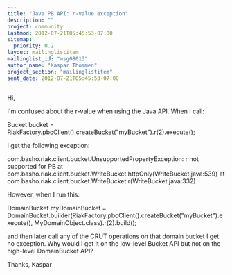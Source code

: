 ```yaml
---
title: "Java PB API: r-value exception"
description: ""
project: community
lastmod: 2012-07-21T05:45:53-07:00
sitemap:
  priority: 0.2
layout: mailinglistitem
mailinglist_id: "msg08013"
author_name: "Kaspar Thommen"
project_section: "mailinglistitem"
sent_date: 2012-07-21T05:45:53-07:00
---
```



Hi,

I'm confused about the r-value when using the Java API. When I call:

 Bucket bucket =
RiakFactory.pbcClient().createBucket("myBucket").r(2).execute();

I get the following exception:

com.basho.riak.client.bucket.UnsupportedPropertyException: r not supported
for PB
at com.basho.riak.client.bucket.WriteBucket.httpOnly(WriteBucket.java:539)
at com.basho.riak.client.bucket.WriteBucket.r(WriteBucket.java:332)

However, when I run this:

 DomainBucket myDomainBucket =
DomainBucket.builder(RiakFactory.pbcClient().createBucket("myBucket").execute(),
MyDomainObject.class).r(2).build();

and then later call any of the CRUT operations on that domain bucket I get
no exception. Why would I get it on the low-level Bucket API but not on the
high-level DomainBucket API?

Thanks,
Kaspar
